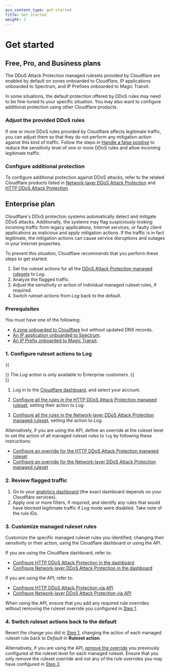 ```yaml
---
pcx_content_type: get-started
title: Get started
weight: 3
---
```


# Get started

## Free, Pro, and Business plans

The DDoS Attack Protection managed rulesets provided by Cloudflare are enabled by default on zones onboarded to Cloudflare, IP applications onboarded to Spectrum, and IP Prefixes onboarded to Magic Transit.

In some situations, the default protection offered by DDoS rules may need to be fine-tuned to your specific situation. You may also want to configure additional protection using other Cloudflare products.

### Adjust the provided DDoS rules

If one or more DDoS rules provided by Cloudflare affects legitimate traffic, you can adjust them so that they do not perform any mitigation action against this kind of traffic. Follow the steps in [Handle a false positive](/ddos-protection/managed-rulesets/adjust-rules/false-positive/) to reduce the sensitivity level of one or more DDoS rules and allow incoming legitimate traffic.

### Configure additional protection

To configure additional protection against DDoS attacks, refer to the related Cloudflare products listed in [Network-layer DDoS Attack Protection](/ddos-protection/managed-rulesets/network/#related-cloudflare-products) and [HTTP DDoS Attack Protection](/ddos-protection/managed-rulesets/http/#related-cloudflare-products).

## Enterprise plan

Cloudflare's DDoS protection systems automatically detect and mitigate DDoS attacks. Additionally, the systems may flag suspiciously-looking incoming traffic from legacy applications, Internet services, or faulty client applications as malicious and apply mitigation actions. If the traffic is in fact legitimate, the mitigation actions can cause service disruptions and outages in your Internet properties.

To prevent this situation, Cloudflare recommends that you perform these steps to get started:

1. Set the ruleset actions for all the [DDoS Attack Protection managed rulesets](/ddos-protection/managed-rulesets/) to _Log_.
2. Analyze the flagged traffic.
3. Adjust the sensitivity or action of individual managed ruleset rules, if required.
4. Switch ruleset actions from _Log_ back to the default.

### Prerequisites

You must have one of the following:

- [A zone onboarded to Cloudflare](/dns/zone-setups/full-setup/) but without updated DNS records.
- [An IP application onboarded to Spectrum](/spectrum/get-started/).
- [An IP Prefix onboarded to Magic Transit](/magic-transit/get-started/).

### 1. Configure ruleset actions to Log

{{<Aside type="note">}}
The _Log_ action is only available to Enterprise customers.
{{</Aside>}}

1. Log in to the [Cloudflare dashboard](https://dash.cloudflare.com/), and select your account.
2. [Configure all the rules in the HTTP DDoS Attack Protection managed ruleset](/ddos-protection/managed-rulesets/http/configure-dashboard/#create-a-ddos-override), setting their action to _Log_.

3. [Configure all the rules in the Network-layer DDoS Attack Protection managed ruleset](/ddos-protection/managed-rulesets/network/configure-dashboard/#create-a-ddos-override), setting the action to _Log_.

Alternatively, if you are using the API, define an override at the ruleset level to set the action of all managed ruleset rules to `log` by following these instructions:

- [Configure an override for the HTTP DDoS Attack Protection managed ruleset](/ddos-protection/managed-rulesets/http/configure-api/#configure-an-override-for-the-http-ddos-attack-protection-managed-ruleset)
- [Configure an override for the Network-layer DDoS Attack Protection managed ruleset](/ddos-protection/managed-rulesets/network/configure-api/#configure-an-override-for-the-network-layer-ddos-attack-protection-managed-ruleset)

### 2. Review flagged traffic

1. Go to your [analytics dashboard](/ddos-protection/reference/analytics/) (the exact dashboard depends on your Cloudflare services).
2. Apply one or more filters, if required, and identify any rules that would have blocked legitimate traffic if _Log_ mode were disabled. Take note of the rule IDs.

### 3. Customize managed ruleset rules

Customize the specific managed ruleset rules you identified, changing their sensitivity or their action, using the Cloudflare dashboard or using the API.

If you are using the Cloudflare dashboard, refer to:

- [Configure HTTP DDoS Attack Protection in the dashboard](/ddos-protection/managed-rulesets/http/configure-dashboard/)
- [Configure Network-layer DDoS Attack Protection in the dashboard](/ddos-protection/managed-rulesets/network/configure-dashboard/)

If you are using the API, refer to:

- [Configure HTTP DDoS Attack Protection via API](/ddos-protection/managed-rulesets/http/configure-api/)
- [Configure Network-layer DDoS Attack Protection via API](/ddos-protection/managed-rulesets/network/configure-api/)

When using the API, ensure that you add any required rule overrides without removing the ruleset override you configured in [Step 1](#1-configure-ruleset-actions-to-log).

### 4. Switch ruleset actions back to the default

Revert the change you did in [Step 1](#1-configure-ruleset-actions-to-log), changing the action of each managed ruleset rule back to _Default_ in **Ruleset action**.

Alternatively, if you are using the API, [remove the override](/ddos-protection/managed-rulesets/http/configure-api/#configure-an-override-for-the-http-ddos-attack-protection-managed-ruleset) you previously configured at the ruleset level for each managed ruleset. Ensure that you only remove the ruleset override and not any of the rule overrides you may have configured in [Step 3](#3-customize-managed-ruleset-rules).
